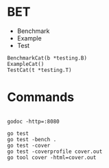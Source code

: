 # BET
 - Benchmark
 - Example
 - Test

 ```
 BenchmarkCat(b *testing.B)
 ExampleCat()
 TestCat(t *testing.T)
 ```

 # Commands

 ```

 godoc -http=:8080

 go test
 go test -bench .
 go test -cover
 go test -coverprofile cover.out
 go tool cover -html=cover.out
 ```